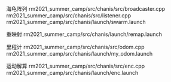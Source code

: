 海龟阵列
rm2021_summer_camp/src/chanis/src/broadcaster.cpp
rm2021_summer_camp/src/chanis/src/listener.cpp
rm2021_summer_camp/src/chanis/launch/swarm.launch

重映射
rm2021_summer_camp/src/chanis/launch/remap.launch

里程计
rm2021_summer_camp/src/chanis/src/odom.cpp
rm2021_summer_camp/src/chanis/launch/my_odom.launch

运动解算
rm2021_summer_camp/src/chanis/src/enc.cpp
rm2021_summer_camp/src/chanis/launch/enc.launch
